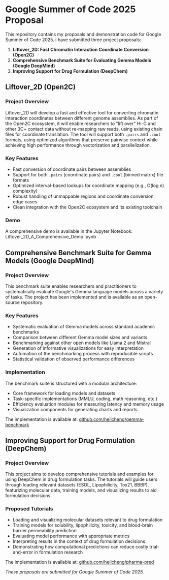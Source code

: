 # Google Summer of Code 2025 Proposal

This repository contains my proposals and demonstration code for Google Summer of Code 2025. I have submitted three project proposals:

1. **Liftover_2D: Fast Chromatin Interaction Coordinate Conversion (Open2C)**
2. **Comprehensive Benchmark Suite for Evaluating Gemma Models (Google DeepMind)**
3. **Improving Support for Drug Formulation (DeepChem)**

## Liftover_2D (Open2C)

### Project Overview

Liftover_2D will develop a fast and effective tool for converting chromatin interaction coordinates between different genome assemblies. As part of the Open2C ecosystem, it will enable researchers to "lift over" Hi-C and other 3C+ contact data without re-mapping raw reads, using existing chain files for coordinate translation. The tool will support both `.pairs` and `.cool` formats, using optimized algorithms that preserve pairwise context while achieving high performance through vectorization and parallelization.

### Key Features

- Fast conversion of coordinate pairs between assemblies
- Support for both `.pairs` (coordinate pairs) and `.cool` (binned matrix) file formats
- Optimized interval-based lookups for coordinate mapping (e.g., O(log n) complexity)
- Robust handling of unmappable regions and coordinate conversion edge cases
- Clean integration with the Open2C ecosystem and its existing toolchain

### Demo

A comprehensive demo is available in the Jupyter Notebook: Liftover_2D_A_Comprehensive_Demo.ipynb

## Comprehensive Benchmark Suite for Gemma Models (Google DeepMind)

### Project Overview

This benchmark suite enables researchers and practitioners to systematically evaluate Google's Gemma language models across a variety of tasks. The project has been implemented and is available as an open-source repository.

### Key Features

- Systematic evaluation of Gemma models across standard academic benchmarks
- Comparison between different Gemma model sizes and variants
- Benchmarking against other open models like Llama 2 and Mistral
- Generation of informative visualizations for easy interpretation
- Automation of the benchmarking process with reproducible scripts
- Statistical validation of observed performance differences

### Implementation

The benchmark suite is structured with a modular architecture:
- Core framework for loading models and datasets
- Task-specific implementations (MMLU, coding, math reasoning, etc.)
- Efficiency evaluation modules for measuring latency and memory usage
- Visualization components for generating charts and reports

The implementation is available at: [github.com/heilcheng/gemma-benchmark](https://github.com/heilcheng/gemma-benchmark)

## Improving Support for Drug Formulation (DeepChem)

### Project Overview

This project aims to develop comprehensive tutorials and examples for using DeepChem in drug formulation tasks. The tutorials will guide users through loading relevant datasets (ESOL, Lipophilicity, Tox21, BBBP), featurizing molecular data, training models, and visualizing results to aid formulation decisions.

### Proposed Tutorials

- Loading and visualizing molecular datasets relevant to drug formulation
- Training models for solubility, lipophilicity, toxicity, and blood-brain barrier permeability prediction
- Evaluating model performance with appropriate metrics
- Interpreting results in the context of drug formulation decisions
- Demonstrating how computational predictions can reduce costly trial-and-error in formulation research

The implementation is available at: [github.com/heilcheng/pharma-pred](https://github.com/heilcheng/pharma-pred)

*These proposals are submitted for Google Summer of Code 2025.*
